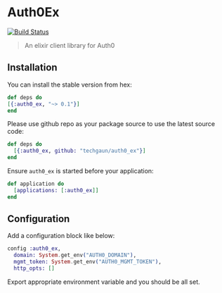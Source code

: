 # Auth0Ex

[![Build Status](https://travis-ci.org/techgaun/auth0_ex.svg?branch=master)](https://travis-ci.org/techgaun/auth0_ex)

> An elixir client library for Auth0

## Installation

You can install the stable version from hex:

```elixir
def deps do
[{:auth0_ex, "~> 0.1"}]
end
```

Please use github repo as your package source to use the latest source code:

```elixir
def deps do
  [{:auth0_ex, github: "techgaun/auth0_ex"}]
end
```

Ensure `auth0_ex` is started before your application:

```elixir
def application do
  [applications: [:auth0_ex]]
end
```

## Configuration

Add a configuration block like below:

```elixir
config :auth0_ex,
  domain: System.get_env("AUTH0_DOMAIN"),
  mgmt_token: System.get_env("AUTH0_MGMT_TOKEN"),
  http_opts: []
```

Export appropriate environment variable and you should be all set.
